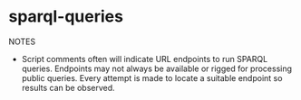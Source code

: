 # sparql-queries
NOTES
- Script comments often will indicate URL endpoints to run SPARQL queries. Endpoints may not always be available or rigged for processing public queries. Every attempt is made to locate a suitable endpoint so results can be observed.
